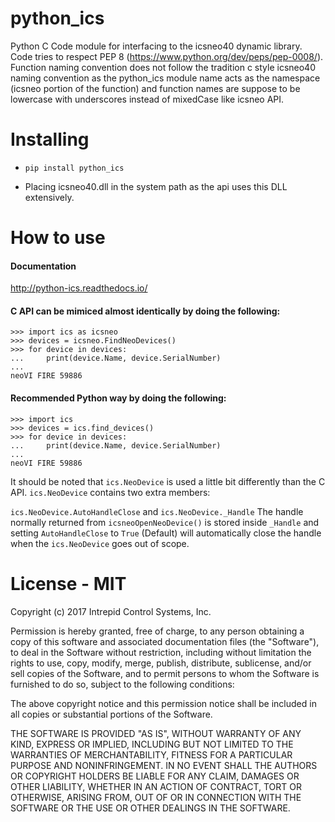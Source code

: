 # python_ics

Python C Code module for interfacing to the icsneo40 dynamic library. Code tries to respect PEP 8 (https://www.python.org/dev/peps/pep-0008/). Function naming convention does not follow the tradition c style icsneo40 naming convention as the python_ics module name acts as the namespace (icsneo portion of the function) and function names are suppose to be lowercase with underscores instead of mixedCase like icsneo API.

# Installing

- `pip install python_ics`

- Placing icsneo40.dll in the system path as the api uses this DLL extensively.

# How to use

#### Documentation

http://python-ics.readthedocs.io/

#### C API can be mimiced almost identically by doing the following:

    >>> import ics as icsneo
    >>> devices = icsneo.FindNeoDevices()
    >>> for device in devices:
    ...     print(device.Name, device.SerialNumber)
    ...
    neoVI FIRE 59886
    
#### Recommended Python way by doing the following:

    >>> import ics
    >>> devices = ics.find_devices()
    >>> for device in devices:
    ...     print(device.Name, device.SerialNumber)
    ...
    neoVI FIRE 59886

It should be noted that `ics.NeoDevice` is used a little bit differently than the C API. `ics.NeoDevice` contains two extra members:

`ics.NeoDevice.AutoHandleClose` and `ics.NeoDevice._Handle`
The handle normally returned from `icsneoOpenNeoDevice()` is stored inside `_Handle` and setting `AutoHandleClose` to `True` (Default) will automatically close the handle when the `ics.NeoDevice` goes out of scope.

# License - MIT

Copyright (c) 2017 Intrepid Control Systems, Inc.

Permission is hereby granted, free of charge, to any person obtaining a copy
of this software and associated documentation files (the "Software"), to deal
in the Software without restriction, including without limitation the rights
to use, copy, modify, merge, publish, distribute, sublicense, and/or sell
copies of the Software, and to permit persons to whom the Software is
furnished to do so, subject to the following conditions:

The above copyright notice and this permission notice shall be included in all
copies or substantial portions of the Software.

THE SOFTWARE IS PROVIDED "AS IS", WITHOUT WARRANTY OF ANY KIND, EXPRESS OR
IMPLIED, INCLUDING BUT NOT LIMITED TO THE WARRANTIES OF MERCHANTABILITY,
FITNESS FOR A PARTICULAR PURPOSE AND NONINFRINGEMENT. IN NO EVENT SHALL THE
AUTHORS OR COPYRIGHT HOLDERS BE LIABLE FOR ANY CLAIM, DAMAGES OR OTHER
LIABILITY, WHETHER IN AN ACTION OF CONTRACT, TORT OR OTHERWISE, ARISING FROM,
OUT OF OR IN CONNECTION WITH THE SOFTWARE OR THE USE OR OTHER DEALINGS IN THE
SOFTWARE.
